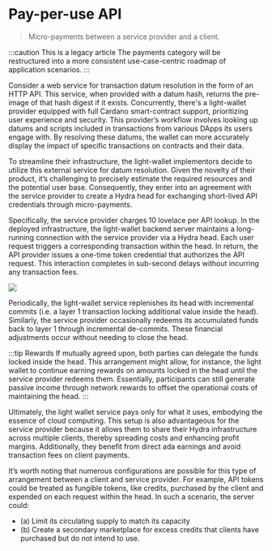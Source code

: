 # Pay-per-use API

> Micro-payments between a service provider and a client.

:::caution This is a legacy article
The payments category will be restructured into a more consistent use-case-centric roadmap of application scenarios.
:::

Consider a web service for transaction datum resolution in the form of an HTTP API. This service, when provided with a datum hash, returns the pre-image of that hash digest if it exists. Concurrently, there's a light-wallet provider equipped with full Cardano smart-contract support, prioritizing user experience and security. This provider’s workflow involves looking up datums and scripts included in transactions from various DApps its users engage with. By resolving these datums, the wallet can more accurately display the impact of specific transactions on contracts and their data.

To streamline their infrastructure, the light-wallet implementors decide to utilize this external service for datum resolution. Given the novelty of their product, it’s challenging to precisely estimate the required resources and the potential user base. Consequently, they enter into an agreement with the service provider to create a Hydra head for exchanging short-lived API credentials through micro-payments.

Specifically, the service provider charges 10 lovelace per API lookup. In the deployed infrastructure, the light-wallet backend server maintains a long-running connection with the service provider via a Hydra head. Each user request triggers a corresponding transaction within the head. In return, the API provider issues a one-time token credential that authorizes the API request. This interaction completes in sub-second delays without incurring any transaction fees.

![](./diagram.png)

Periodically, the light-wallet service replenishes its head with incremental commits (i.e. a layer 1 transaction locking additional value inside the head). Similarly, the service provider occasionally redeems its accumulated funds back to layer 1 through incremental de-commits. These financial adjustments occur without needing to close the head.

:::tip Rewards
If mutually agreed upon, both parties can delegate the funds locked inside the head. This arrangement might allow, for instance, the light wallet to continue earning rewards on amounts locked in the head until the service provider redeems them. Essentially, participants can still generate passive income through network rewards to offset the operational costs of maintaining the head.
:::

Ultimately, the light wallet service pays only for what it uses, embodying the essence of cloud computing. This setup is also advantageous for the service provider because it allows them to share their Hydra infrastructure across multiple clients, thereby spreading costs and enhancing profit margins. Additionally, they benefit from direct ada earnings and avoid transaction fees on client payments.

It’s worth noting that numerous configurations are possible for this type of arrangement between a client and service provider. For example, API tokens could be treated as fungible tokens, like credits, purchased by the client and expended on each request within the head. In such a scenario, the server could:

- (a) Limit its circulating supply to match its capacity
- (b) Create a secondary marketplace for excess credits that clients have purchased but do not intend to use.